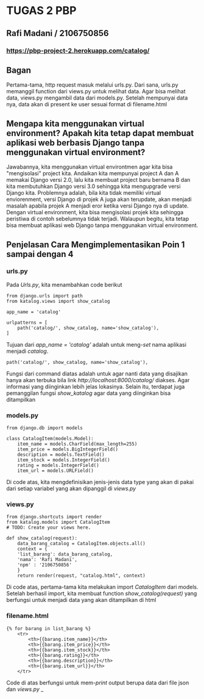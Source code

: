 # TUGAS 2 PBP 
## Rafi Madani / 2106750856
### https://pbp-project-2.herokuapp.com/catalog/
## Bagan
Pertama-tama, http request masuk melalui urls.py. Dari sana, urls.py memanggil function dari views.py untuk melihat data. Agar bisa melihat data, views.py mengambil data dari models.py. Setelah mempunyai data nya, data akan di present ke user sesuai format di filename.html
## Mengapa kita menggunakan virtual environment? Apakah kita tetap dapat membuat aplikasi web berbasis Django tanpa menggunakan virtual environment?
Jawabannya, kita menggunakan virtual environtmen agar kita bisa "mengisolasi" project kita. Andaikan kita mempunyai  project A dan A memakai Django versi 2.0, lalu kita membuat project baru bernama B dan kita membutuhkan Django versi 3.0 sehingga kita mengupgrade versi Django kita. Problemnya adalah, bila kita tidak memiliki virtual enviorenment, versi Django di projek A juga akan terupdate, akan menjadi masalah apabila projek A menjadi eror ketika versi Django nya di update. Dengan virtual environment, kita bisa mengisolasi projek kita sehingga peristiwa di contoh sebelumnya tidak terjadi. Walaupun begitu, kita tetap bisa membuat aplikasi web Django tanpa menggunakan virtual environment.
## Penjelasan Cara Mengimplementasikan Poin 1 sampai dengan 4
### urls.py
Pada _Urls.py_, kita menambahkan code berikut 
```
from django.urls import path
from katalog.views import show_catalog

app_name = 'catalog'

urlpatterns = [
    path('catalog/', show_catalog, name='show_catalog'),
]

```
Tujuan dari _app_name = 'catalog'_ adalah untuk meng-_set_ nama aplikasi menjadi _catalog_. 
```
path('catalog/', show_catalog, name='show_catalog'),
```
Fungsi dari command diatas adalah untuk agar nanti data yang disajikan hanya akan terbuka bila link _http://localhost:8000/catalog/_ diakses. Agar informasi yang diinginkan lebih jelas lokasinya. Selain itu, terdapat juga pemanggilan fungsi _show_katalog_ agar data yang diinginkan bisa ditampilkan
### models.py
```
from django.db import models

class CatalogItem(models.Model):
    item_name = models.CharField(max_length=255)
    item_price = models.BigIntegerField()
    description = models.TextField()
    item_stock = models.IntegerField()
    rating = models.IntegerField()
    item_url = models.URLField()
```
Di code atas, kita mengdefinisikan jenis-jenis data type yang akan di pakai dari setiap variabel yang akan dipanggil di _views.py_
### views.py
```
from django.shortcuts import render
from katalog.models import CatalogItem
# TODO: Create your views here.

def show_catalog(request):
    data_barang_catalog = CatalogItem.objects.all()
    context = {
    'list_barang': data_barang_catalog,
    'nama': 'Rafi Madani',
    'npm' : '2106750856'
    }
    return render(request, "catalog.html", context)
```
Di code atas, pertama-tama kita melakukan import _CatalogItem_ dari models. Setelah berhasil import, kita membuat function _show_catalog(request)_ yang berfungsi untuk menjadi data yang akan ditampilkan di html
### filename.html
```
{% for barang in list_barang %}
    <tr>
        <th>{{barang.item_name}}</th>
        <th>{{barang.item_price}}</th>
        <th>{{barang.item_stock}}</th>
        <th>{{barang.rating}}</th>
        <th>{{barang.description}}</th>
        <th>{{barang.item_url}}</th>
    </tr>
```
Code di atas berfungsi untuk mem-_print_ output berupa data dari file json dan _views.py_
_
